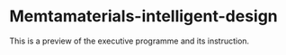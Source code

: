 # Memtamaterials-intelligent-design
This is a preview of the executive programme and its instruction.
